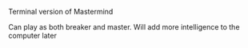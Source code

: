 Terminal version of Mastermind

Can play as both breaker and master. Will add more intelligence to the computer later
